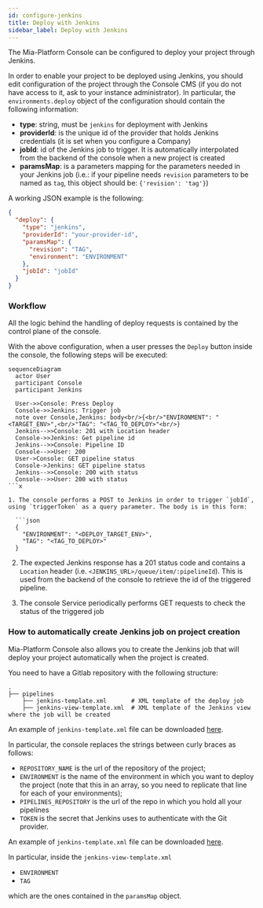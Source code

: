 ```yaml
---
id: configure-jenkins
title: Deploy with Jenkins
sidebar_label: Deploy with Jenkins
---
```

The Mia-Platform Console can be configured to deploy your project through Jenkins.

In order to enable your project to be deployed using Jenkins, you should edit configuration of the project through the Console CMS (if you do not have access to it, ask to your instance administrator).
In particular, the `environments.deploy` object of the configuration should contain the following information:  

* **type**: string, must be `jenkins` for deployment with Jenkins
* **providerId**: is the unique id of the provider that holds Jenkins credentials (it is set when you configure a Company)
* **jobId**: id of the Jenkins job to trigger. It is automatically interpolated from the backend of the console when a new project is created
* **paramsMap**: is a parameters mapping for the parameters needed in your Jenkins job (i.e.: if your pipeline needs `revision` parameters to be named as `tag`, this object should be: `{'revision': 'tag'}`)  

A working JSON example is the following:

```json
{
  "deploy": {
    "type": "jenkins",
    "providerId": "your-provider-id",
    "paramsMap": {
      "revision": "TAG",
      "environment": "ENVIRONMENT"
    },
    "jobId": "jobId"
  }
}  
```

### Workflow

All the logic behind the handling of deploy requests is contained by the control plane of the console.

With the above configuration, when a user presses the `Deploy` button inside the console, the following steps will be executed:

```mermaid
sequenceDiagram
  actor User
  participant Console
  participant Jenkins

  User->>Console: Press Deploy
  Console->>Jenkins: Trigger job
  note over Console,Jenkins: body<br/>{<br/>"ENVIRONMENT": "<TARGET_ENV>",<br/>"TAG": "<TAG_TO_DEPLOY>"<br/>}
  Jenkins-->>Console: 201 with Location header
  Console->>Jenkins: Get pipeline id
  Jenkins-->>Console: Pipeline ID
  Console-->>User: 200
  User->Console: GET pipeline status
  Console->Jenkins: GET pipeline status
  Jenkins-->>Console: 200 with status
  Console-->>User: 200 with status
```x  

1. The console performs a POST to Jenkins in order to trigger `jobId`, using `triggerToken` as a query parameter. The body is in this form:

  ```json
  {
    "ENVIRONMENT": "<DEPLOY_TARGET_ENV>",
    "TAG": "<TAG_TO_DEPLOY>"
  }
  ```

2. The expected Jenkins response has a 201 status code and contains a `Location` header (i.e. `<JENKINS_URL>/queue/item/:pipelineId`). This is used from the backend of the console to retrieve the id of the triggered pipeline.

3. The console Service periodically performs GET requests to check the status of the triggered job

### How to automatically create Jenkins job on project creation

Mia-Platform Console also allows you to create the Jenkins job that will deploy your project automatically when the project is created.

You need to have a Gitlab repository with the following structure:  

    .
    ├── pipelines                     
        ├── jenkins-template.xml       # XML template of the deploy job
        ├── jenkins-view-template.xml  # XML template of the Jenkins view where the job will be created

An example of `jenkins-template.xml` file can be downloaded [here](/docs_files_to_download/jenkins-template.xml).

In particular, the console replaces the strings between curly braces as follows:

- `REPOSITORY_NAME` is the url of the repository of the project;
- `ENVIRONMENT` is the name of the environment in which you want to deploy the project (note that this in an array, so you need to replicate that line for each of your environments);
- `PIPELINES_REPOSITORY` is the url of the repo in which you hold all your pipelines
- `TOKEN` is the secret that Jenkins uses to authenticate with the Git provider.

An example of `jenkins-template.xml` file can be downloaded [here](/docs_files_to_download/jenkins-view-template.xml).

In particular, inside the `jenkins-view-template.xml`

- `ENVIRONMENT`
- `TAG`

which are the ones contained in the `paramsMap` object.
